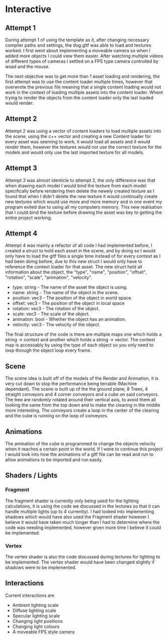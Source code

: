 
# Interactive


## Attempt 1

During attempt 1 of using the template as it, after changing necessary compiler paths and settings, the dog.gltf was able to load and textures worked. I first went about implementing a moveable camera so when I added more objects I could view them easier. After watching multiple videos of different types of cameras I settled on a FPS type camera controlled by wsad and the mouse.

The next objective was to get more than 1 asset loading and rendering, the first attempt was to use the content loader multiple times, however that overwrote the previous file meaning that a single content loading would not work in the context of loading multiple assets into the content loader. Whent trying to render the objects from the content loader only the last loaded would render.

## Attempt 2

Attempt 2 was using a vector of content loaders to load multiple assets into the scene, using the c++ vector<Content> and creating a new Content loader for every asset was seeming to work, it would load all assets and it would render them, however the textures would not use the correct texture for the models and would only use the last imported texture for all models.

## Attempt 3

Attempt 3 was almost identicle to attempt 2, the only difference was that when drawing each model I would bind the texture from each model specifically before rendering then delete the newely created texture as I found that when I didn't delete the new texture it would continually create new textures which would use more and more memory and in one event my program exited due to using all my computers memory. This new realisation that I could bind the texture before drawing the asset was key to getting the entire project working. 

## Attempt 4

Attempt 4 was mainly a refactor of all code I had implemented before, I created a struct to hold each asset in the scene, and by doing so I would only have to load the gltf files a single time instead of for every context as I had been doing before, due to this new struct I would only have to reference the context loader for that asset. The new struct held all information about the object, the "type", "name", "position", "offset", "rotation", "scale", "animation", "velocity".
  
- type: string - The name of the asset the object is using.
- name: string - The name of the object in the scene.
- position: vec3 - The position of the object in world space.
- offset: vec3 - The position of the object in local space
- rotation: vec3 - The rotation of the object.
- scale: vec3 - The scale of the object.
- animation: bool - Whether the object has an animation.
- velocity: vec3 - The velocity of the object.

The final structure of the code is there are multiple maps one which holds a string -> context and another which holds a string -> vector<Object>. The context map is accessably by using the type of each object so you only need to loop through the object loop every frame.


  
## Scene
  
The scene idea is built off of the models of the Render and Animation, it is very cut down to stop the performance being terrable (Machine dependant). The scene is built up of the the ground plane, 8 Trees, 4 straight conveyors and 4 corner conveyors and a cube on said conveyors. The tree are randomly rotated around their vertical axis, to avoid them all looking the same from the top down and to make the clearing in the middle more interesting. The conveyors create a loop in the center of the clearing and the cube is running on the loop of conveyors.
  
  
## Animations
  
The animation of the cube is programmed to change the objects velocity when it reaches a certain point in the world. If I were to continue this project I would look into how the animations of a gltf file can be read and run to allow animations to be imported and run easily.
  
  
## Shaders / Lights
  
### Fragment
  
The fragment shader is currently only being used for the lighting calculations, it is using the code we discussed in the lectures so that it can handle multiple lights (up to 4 currently). I had looked into implementing shadows which would have also used the Fragment shader however I believe it would have taken much longer than I had to determine where the code was needing implemented, however given more time I believe it could be implemented.
  

### Vertex
 
  
The vertex shader is also the code discussed during lectures for lighting to be implemented. The vertex shader would have been changed slightly if shadows were to be implemented.
 
  
## Interactions
  
  
Current interactions are
  
- Ambient lighting scale
- Diffuse lighting scale
- Specular lighting scale
- Changing light positions
- Changing light colours
- A moveable FPS style camera
